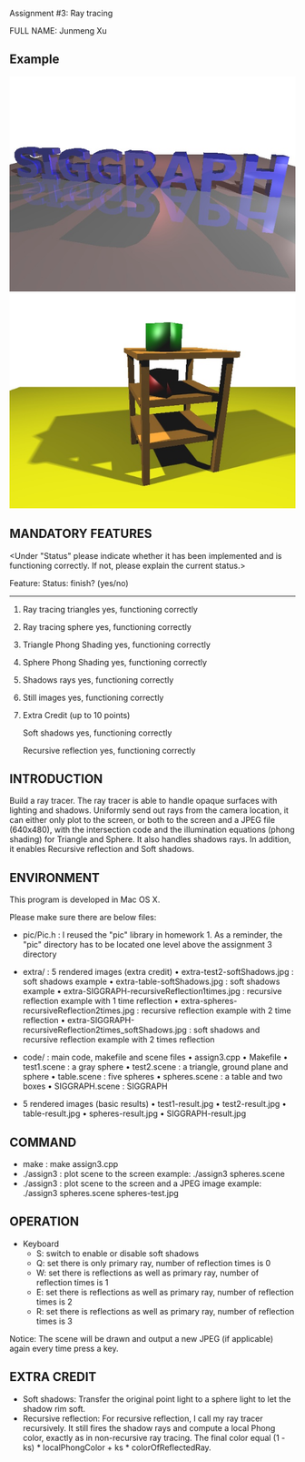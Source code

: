 Assignment #3: Ray tracing

FULL NAME: Junmeng Xu

Example
------------------
![SIGGRAPH-result](./extra/extra-SIGGRAPH-recursiveReflection1times.jpg)
![table-result](./extra/extra-table-softShadows.jpg)

MANDATORY FEATURES
------------------

<Under "Status" please indicate whether it has been implemented and is
functioning correctly.  If not, please explain the current status.>

Feature:                                 Status: finish? (yes/no)
-------------------------------------    -------------------------
1) Ray tracing triangles                  yes, functioning correctly

2) Ray tracing sphere                     yes, functioning correctly

3) Triangle Phong Shading                 yes, functioning correctly

4) Sphere Phong Shading                   yes, functioning correctly

5) Shadows rays                           yes, functioning correctly

6) Still images                           yes, functioning correctly
   

7) Extra Credit (up to 10 points)

   Soft shadows                           yes, functioning correctly

   Recursive reflection                   yes, functioning correctly


INTRODUCTION
------------
Build a ray tracer. The ray tracer is able to handle opaque surfaces with lighting and shadows. Uniformly send out rays from the camera location, it can either only plot to the screen, or both to the screen and a JPEG file (640x480), with the intersection code and the illumination equations (phong shading) for Triangle and Sphere. It also handles shadows rays.
In addition, it enables Recursive reflection and Soft shadows.


ENVIRONMENT
-----------
This program is developed in Mac OS X.

Please make sure there are below files:

* pic/Pic.h : I reused the "pic" library in homework 1. As a reminder, the "pic" directory has to be located one level above the assignment 3 directory

* extra/ : 5 rendered images (extra credit)
	• extra-test2-softShadows.jpg : soft shadows example
	• extra-table-softShadows.jpg : soft shadows example
	• extra-SIGGRAPH-recursiveReflection1times.jpg : recursive reflection example with 1 time reflection
	• extra-spheres-recursiveReflection2times.jpg : recursive reflection example with 2 time reflection
	• extra-SIGGRAPH-recursiveReflection2times_softShadows.jpg : soft shadows and recursive reflection example with 2 times reflection

* code/ : main code, makefile and scene files
	• assign3.cpp
	• Makefile
	• test1.scene : a gray sphere
	• test2.scene : a triangle, ground plane and sphere
	• table.scene : five spheres
	• spheres.scene : a table and two boxes
	• SIGGRAPH.scene : SIGGRAPH

* 5 rendered images (basic results)
	• test1-result.jpg
	• test2-result.jpg
	• table-result.jpg
	• spheres-result.jpg
	• SIGGRAPH-result.jpg


COMMAND
-------
* make : make assign3.cpp
* ./assign3 <scene filename> : plot scene to the screen
	example: ./assign3 spheres.scene
* ./assign3 <scene filename> <JPEG filename> : plot scene to the screen and a JPEG image
	example: ./assign3 spheres.scene spheres-test.jpg


OPERATION
---------
* Keyboard
  * S: switch to enable or disable soft shadows
  * Q: set there is only primary ray, number of reflection times is 0
  * W: set there is reflections as well as primary ray, number of reflection times is 1
  * E: set there is reflections as well as primary ray, number of reflection times is 2
  * R: set there is reflections as well as primary ray, number of reflection times is 3

Notice: The scene will be drawn and output a new JPEG (if applicable) again every time press a key.


EXTRA CREDIT
------------
* Soft shadows: Transfer the original point light to a sphere light to let the shadow rim soft.
* Recursive reflection: For recursive reflection, I call my ray tracer recursively. It still fires the shadow rays and compute a local Phong color, exactly as in non-recursive ray tracing. The final color equal (1 - ks) * localPhongColor + ks * colorOfReflectedRay.
